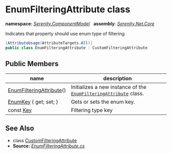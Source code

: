 # EnumFilteringAttribute class
**namespace:** *[Serenity.ComponentModel](../README.md#serenity.componentmodel-namespace)*   **assembly**: *[Serenity.Net.Core](../README.md)*

Indicates that property should use enum type of filtering

```csharp
[AttributeUsage(AttributeTargets.All)]
public class EnumFilteringAttribute : CustomFilteringAttribute
```

## Public Members

| name | description |
| --- | --- |
| [EnumFilteringAttribute](EnumFilteringAttribute/EnumFilteringAttribute.md)() | Initializes a new instance of the [`EnumFilteringAttribute`](EnumFilteringAttribute.md) class. |
| [EnumKey](EnumFilteringAttribute/EnumKey.md) { get; set; } | Gets or sets the enum key. |
| const [Key](EnumFilteringAttribute/Key.md) | Filtering type key |

## See Also

* class [CustomFilteringAttribute](CustomFilteringAttribute.md)
* **Source:** *[EnumFilteringAttribute.cs](https://github.com/serenity-is/Serenity/blob/master/src/Serenity.Net.Core/ComponentModel/Columns/Filtering/BasicFilteringTypes/EnumFilteringAttribute.cs)*
